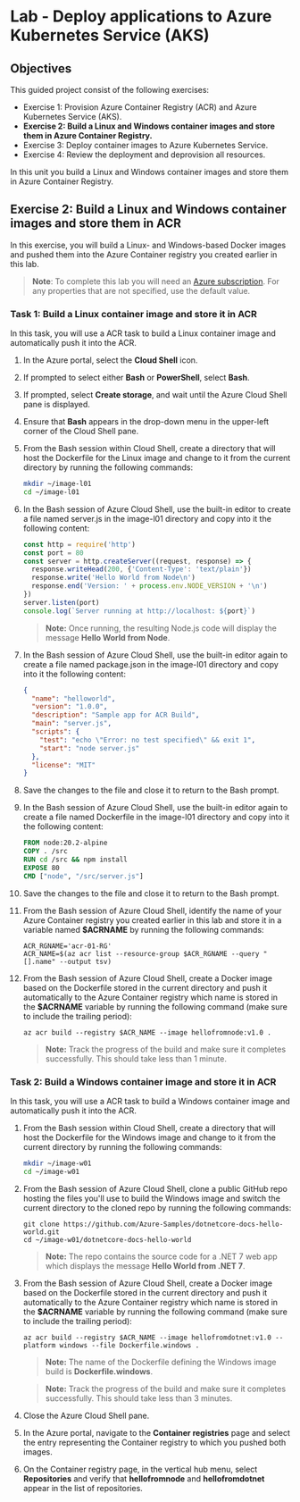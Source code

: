 # Lab - Deploy applications to Azure Kubernetes Service (AKS)

## Objectives

This guided project consist of the following exercises:

+ Exercise 1: Provision Azure Container Registry (ACR) and Azure Kubernetes Service (AKS).
+ **Exercise 2: Build a Linux and Windows container images and store them in Azure Container Registry.**
+ Exercise 3: Deploy container images to Azure Kubernetes Service.
+ Exercise 4: Review the deployment and deprovision all resources.

In this unit you build a Linux and Windows container images and store them in Azure Container Registry.

## Exercise 2: Build a Linux and Windows container images and store them in ACR
In this exercise, you will build a Linux- and Windows-based Docker images and pushed them into the Azure Container registry you created earlier in this lab.
>**Note**: To complete this lab you will need an [Azure subscription](https://azure.microsoft.com/free/).
> For any properties that are not specified, use the default value.
### Task 1: Build a Linux container image and store it in ACR
In this task, you will use a ACR task to build a Linux container image and automatically push it into the ACR.

1. In the Azure portal, select the **Cloud Shell** icon.
1. If prompted to select either **Bash** or **PowerShell**, select **Bash**. 
1. If prompted, select **Create storage**, and wait until the Azure Cloud Shell pane is displayed. 
1. Ensure that **Bash** appears in the drop-down menu in the upper-left corner of the Cloud Shell pane.
1. From the Bash session within Cloud Shell, create a directory that will host the Dockerfile for the Linux image and change to it from the current directory by running the following commands:

   ```bash
   mkdir ~/image-l01
   cd ~/image-l01
   ```

1. In the Bash session of Azure Cloud Shell, use the built-in editor to create a file named server.js in the image-l01 directory and copy into it the following content:

   ```js
   const http = require('http')
   const port = 80
   const server = http.createServer((request, response) => {
     response.writeHead(200, {'Content-Type': 'text/plain'})
     response.write('Hello World from Node\n')
     response.end('Version: ' + process.env.NODE_VERSION + '\n')
   })
   server.listen(port)
   console.log(`Server running at http://localhost: ${port}`)
   ```

   > **Note:** Once running, the resulting Node.js code will display the message **Hello World from Node**.

1. In the Bash session of Azure Cloud Shell, use the built-in editor again to create a file named package.json in the image-l01 directory and copy into it the following content:

   ```json
   {
     "name": "helloworld",
     "version": "1.0.0",
     "description": "Sample app for ACR Build",
     "main": "server.js",
     "scripts": {
       "test": "echo \"Error: no test specified\" && exit 1",
       "start": "node server.js"
     },
     "license": "MIT"
   }
   ```

1. Save the changes to the file and close it to return to the Bash prompt.
1. In the Bash session of Azure Cloud Shell, use the built-in editor again to create a file named Dockerfile in the image-l01 directory and copy into it the following content:

   ```Dockerfile
   FROM node:20.2-alpine
   COPY . /src
   RUN cd /src && npm install
   EXPOSE 80
   CMD ["node", "/src/server.js"]
   ```

1. Save the changes to the file and close it to return to the Bash prompt.
1. From the Bash session of Azure Cloud Shell, identify the name of your Azure Container registry you created earlier in this lab and store it in a variable named **$ACRNAME** by running the following commands:

   ```azurecli
   ACR_RGNAME='acr-01-RG'
   ACR_NAME=$(az acr list --resource-group $ACR_RGNAME --query "[].name" --output tsv)
   ```

1. From the Bash session of Azure Cloud Shell, create a Docker image based on the Dockerfile stored in the current directory and push it automatically to the Azure Container registry which name is stored in the **$ACRNAME** variable by running the following command (make sure to include the trailing period):

   ```azurecli
   az acr build --registry $ACR_NAME --image hellofromnode:v1.0 .
   ```

   > **Note:** Track the progress of the build and make sure it completes successfully. This should take less than 1 minute.

### Task 2: Build a Windows container image and store it in ACR
In this task, you will use a ACR task to build a Windows container image and automatically push it into the ACR.

1. From the Bash session within Cloud Shell, create a directory that will host the Dockerfile for the Windows image and change to it from the current directory by running the following commands:

   ```bash
   mkdir ~/image-w01
   cd ~/image-w01
   ```

1. From the Bash session of Azure Cloud Shell, clone a public GitHub repo hosting the files you'll use to build the Windows image and switch the current directory to the cloned repo by running the following commands:

   ```git
   git clone https://github.com/Azure-Samples/dotnetcore-docs-hello-world.git
   cd ~/image-w01/dotnetcore-docs-hello-world
   ```

   > **Note:** The repo contains the source code for a .NET 7 web app which displays the message **Hello World from .NET 7**.

1. From the Bash session of Azure Cloud Shell, create a Docker image based on the Dockerfile stored in the current directory and push it automatically to the Azure Container registry which name is stored in the **$ACRNAME** variable by running the following command (make sure to include the trailing period):

   ```azurecli
   az acr build --registry $ACR_NAME --image hellofromdotnet:v1.0 --platform windows --file Dockerfile.windows .
   ```

   > **Note:** The name of the Dockerfile defining the Windows image build is **Dockerfile.windows**.

   > **Note:** Track the progress of the build and make sure it completes successfully. This should take less than 3 minutes.

1. Close the Azure Cloud Shell pane.
1. In the Azure portal, navigate to the **Container registries** page and select the entry representing the Container registry to which you pushed both images.
1. On the Container registry page, in the vertical hub menu, select **Repositories** and verify that **hellofromnode** and **hellofromdotnet** appear in the list of repositories.
